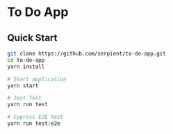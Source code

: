 # To Do App

## Quick Start

```bash
git clone https://github.com/serpient/to-do-app.git
cd to-do-app
yarn install

# Start application
yarn start

# Jest Test
yarn run test

# Cypress E2E test
yarn run test:e2e
```
